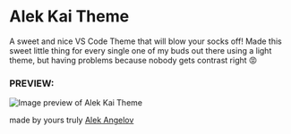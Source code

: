 
# Alek Kai Theme
A sweet and nice VS Code Theme that will blow your socks off!
Made this sweet little thing for every single one of my buds out there using a light theme, but having problems because nobody gets contrast right 😡

### PREVIEW:
![Image preview of Alek Kai Theme](https://i.imgur.com/E8s6xh8.jpg)

made by yours truly [Alek Angelov](http://alekangelov.com) 